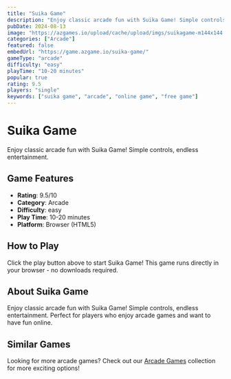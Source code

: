 ```yaml
---
title: "Suika Game"
description: "Enjoy classic arcade fun with Suika Game! Simple controls, endless entertainment."
pubDate: 2024-08-13
image: "https://azgames.io/upload/cache/upload/imgs/suikagame-m144x144.webp"
categories: ["Arcade"]
featured: false
embedUrl: "https://game.azgame.io/suika-game/"
gameType: "arcade"
difficulty: "easy"
playTime: "10-20 minutes"
popular: true
rating: 9.5
players: "single"
keywords: ["suika game", "arcade", "online game", "free game"]
---
```


# Suika Game

Enjoy classic arcade fun with Suika Game! Simple controls, endless entertainment.

## Game Features

- **Rating**: 9.5/10
- **Category**: Arcade
- **Difficulty**: easy
- **Play Time**: 10-20 minutes
- **Platform**: Browser (HTML5)

## How to Play

Click the play button above to start Suika Game! This game runs directly in your browser - no downloads required.

## About Suika Game

Enjoy classic arcade fun with Suika Game! Simple controls, endless entertainment. Perfect for players who enjoy arcade games and want to have fun online.

## Similar Games

Looking for more arcade games? Check out our [Arcade Games](/categories/arcade) collection for more exciting options!
